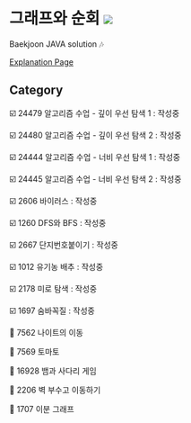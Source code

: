 # 그래프와 순회 <img src = "https://img.shields.io/badge/JAVA-007396?style=for-the-badge&logo=java&logoColor=white">
Baekjoon JAVA solution :notes:

[Explanation Page](https://lunareclipse000.wordpress.com/category/%ed%94%84%eb%a1%9c%ea%b7%b8%eb%9e%98%eb%b0%8d-%ec%8a%a4%ed%84%b0%eb%94%94/%ec%9e%90%eb%a3%8c%ea%b5%ac%ec%a1%b0-%ec%8b%a4%ec%8a%b5/%eb%b0%b1%ec%a4%80/%ea%b7%b8%eb%9e%98%ed%94%84%ec%99%80-%ec%88%9c%ed%9a%8c/)

## Category

:ballot_box_with_check: 24479 알고리즘 수업 - 깊이 우선 탐색 1 : 작성중

:ballot_box_with_check: 24480 알고리즘 수업 - 깊이 우선 탐색 2 : 작성중

:ballot_box_with_check: 24444 알고리즘 수업 - 너비 우선 탐색 1 : 작성중

:ballot_box_with_check: 24445 알고리즘 수업 - 너비 우선 탐색 2 : 작성중

:ballot_box_with_check: 2606 바이러스 : 작성중

:ballot_box_with_check: 1260 DFS와 BFS : 작성중

:ballot_box_with_check: 2667 단지번호붙이기 : 작성중

:ballot_box_with_check: 1012 유기농 배추 : 작성중

:ballot_box_with_check: 2178 미로 탐색 : 작성중

:ballot_box_with_check: 1697 숨바꼭질 : 작성중

:black_square_button: 7562 나이트의 이동

:black_square_button: 7569 토마토

:black_square_button: 16928 뱀과 사다리 게임

:black_square_button: 2206 벽 부수고 이동하기

:black_square_button: 1707 이분 그래프

